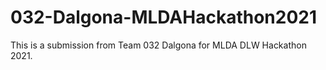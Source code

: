# 032-Dalgona-MLDAHackathon2021
This is a submission from Team 032 Dalgona for MLDA DLW Hackathon 2021. 
